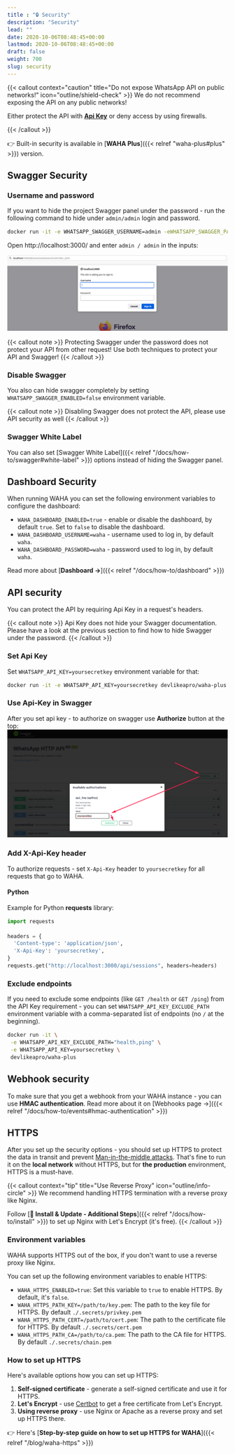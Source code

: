 ```yaml
---
title : "🔒 Security"
description: "Security"
lead: ""
date: 2020-10-06T08:48:45+00:00
lastmod: 2020-10-06T08:48:45+00:00
draft: false
weight: 700
slug: security
---
```


{{< callout context="caution" title="Do not expose WhatsApp API on public networks!" icon="outline/shield-check" >}}
We do not recommend exposing the API on any public networks!

Either protect the API with [**Api Key**](#api-security) or deny access by using firewalls.

{{< /callout >}}

👉 Built-in security is available in [**WAHA Plus**]({{< relref "waha-plus#plus" >}})  version.

## Swagger Security
### Username and password
If you want to hide the project Swagger panel under the password - run the following command to hide under `admin/admin`
login and password.

```bash
docker run -it -e WHATSAPP_SWAGGER_USERNAME=admin -eWHATSAPP_SWAGGER_PASSWORD=admin devlikeapro/waha-plus
```

Open http://localhost:3000/ and enter `admin / admin` in the inputs:

![alt](swagger-basic-auth.png)

{{< callout note >}}
Protecting Swagger under the password does not protect your API from other request! Use both techniques to protect your API and Swagger!
{{< /callout >}}

### Disable Swagger
You also can hide swagger completely by setting `WHATSAPP_SWAGGER_ENABLED=false` environment variable.

{{< callout note >}}
Disabling Swagger does not protect the API, please use API security as well
{{< /callout >}}


### Swagger White Label
You can also set [Swagger White Label]({{< relref "/docs/how-to/swagger#white-label" >}})
options instead of hiding the Swagger panel.


## Dashboard Security
When running WAHA you can set the following environment variables to configure the dashboard:
- `WAHA_DASHBOARD_ENABLED=true` - enable or disable the dashboard, by default `true`. Set to `false` to disable the dashboard.
- `WAHA_DASHBOARD_USERNAME=waha` - username used to log in, by default `waha`.
- `WAHA_DASHBOARD_PASSWORD=waha` - password used to log in, by default `waha`.

Read more about [**Dashboard ->**]({{< relref "/docs/how-to/dashboard" >}})

## API security

You can protect the API by requiring Api Key in a request's headers.

{{< callout note >}}
Api Key does not hide your Swagger documentation. Please have a look at the previous section to find how to hide Swagger under the password.
{{< /callout >}}

### Set Api Key

Set `WHATSAPP_API_KEY=yoursecretkey` environment variable for that:

```bash
docker run -it -e WHATSAPP_API_KEY=yoursecretkey devlikeapro/waha-plus
```

### Use Api-Key in Swagger

After you set api key - to authorize on swagger use **Authorize** button at the top:
![alt](swagger-auth.png)

### Add X-Api-Key header

To authorize requests - set `X-Api-Key` header to `yoursecretkey` for all requests that go to WAHA.

#### Python
Example for Python **requests** library:

```python
import requests

headers = {
  'Content-type': 'application/json',
  'X-Api-Key': 'yoursecretkey',
}
requests.get("http://localhost:3000/api/sessions", headers=headers)
```

### Exclude endpoints
If you need to exclude some endpoints (like `GET /health` or `GET /ping`) from the API Key requirement - you can 
set `WHATSAPP_API_KEY_EXCLUDE_PATH` environment variable with a comma-separated list of endpoints (no `/` at the beginning).

```bash
docker run -it \
 -e WHATSAPP_API_KEY_EXCLUDE_PATH="health,ping" \
 -e WHATSAPP_API_KEY=yoursecretkey \
 devlikeapro/waha-plus
```


## Webhook security
To make sure that you get a webhook from your WAHA instance - you can use **HMAC authentication**.
Read more about it on [Webhooks page ->]({{< relref "/docs/how-to/events#hmac-authentication" >}})

## HTTPS
After you set up the security options - you should set up HTTPS to protect the data in transit and prevent [Man-in-the-middle attacks](https://en.wikipedia.org/wiki/Man-in-the-middle_attack).
That's fine to run it on the **local network** without HTTPS, but for **the production** environment, HTTPS is a must-have.

{{< callout context="tip" title="Use Reverse Proxy" icon="outline/info-circle" >}}
We recommend handling HTTPS termination with a reverse proxy like Nginx.

Follow
[**🔧 Install & Update - Additional Steps**]({{< relref "/docs/how-to/install" >}}) to set up Nginx with Let's Encrypt (it's free).
{{< /callout >}}

### Environment variables
WAHA supports HTTPS out of the box, if you don't want to use a reverse proxy like Nginx.

You can set up the following environment variables to enable HTTPS:
- `WAHA_HTTPS_ENABLED=true`: Set this variable to `true` to enable HTTPS. By default, it's `false`.
- `WAHA_HTTPS_PATH_KEY=/path/to/key.pem`: The path to the key file for HTTPS. By default `./.secrets/privkey.pem`
- `WAHA_HTTPS_PATH_CERT=/path/to/cert.pem`: The path to the certificate file for HTTPS. By default `./.secrets/cert.pem`
- `WAHA_HTTPS_PATH_CA=/path/to/ca.pem`: The path to the CA file for HTTPS. By default `./.secrets/chain.pem`

### How to set up HTTPS
Here's available options how you can set up HTTPS:
1. **Self-signed certificate** - generate a self-signed certificate and use it for HTTPS.
2. **Let's Encrypt** - use [Certbot](https://certbot.eff.org/) to get a free certificate from Let's Encrypt.
3. **Using reverse proxy** - use Nginx or Apache as a reverse proxy and set up HTTPS there.

👉 Here's [**Step-by-step guide on how to set up HTTPS for WAHA**]({{< relref "/blog/waha-https" >}})

